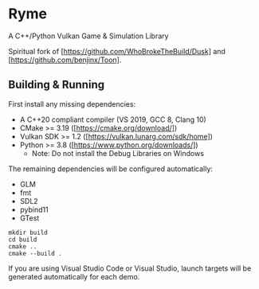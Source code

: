 
# Ryme

A C++/Python Vulkan Game & Simulation Library

Spiritual fork of [https://github.com/WhoBrokeTheBuild/Dusk] and [https://github.com/benjinx/Toon].

## Building & Running

First install any missing dependencies:
 * A C++20 compliant compiler (VS 2019, GCC 8, Clang 10)
 * CMake >= 3.19 ([https://cmake.org/download/])
 * Vulkan SDK >= 1.2 ([https://vulkan.lunarg.com/sdk/home])
 * Python >= 3.8 ([https://www.python.org/downloads/])
   * Note: Do not install the Debug Libraries on Windows

The remaining dependencies will be configured automatically:
 * GLM
 * fmt
 * SDL2
 * pybind11
 * GTest

```
mkdir build
cd build
cmake ..
cmake --build .
```

If you are using Visual Studio Code or Visual Studio, launch targets will be generated automatically for each demo.